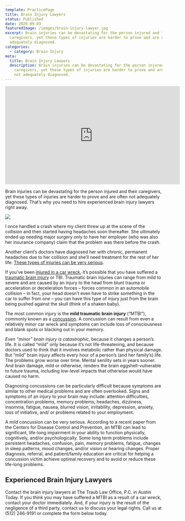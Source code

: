 ```yaml
---
template: PracticePage
title: Brain Injury Lawyers
status: Published
date: 2020-09-03
featuredImage: /images/brain-injury-lawyer.jpg
excerpt: Brain injuries can be devastating for the person injured and their
  caregivers, yet these types of injuries are harder to prove and are often not
  adequately diagnosed.
categories:
  - category: Brain Injury
meta:
  title: Brain Injury Lawyers
  description: Brain injuries can be devastating for the person injured and their
    caregivers, yet these types of injuries are harder to prove and are often
    not adequately diagnosed.
---
```



<iframe width="560" height="315" src="https://www.youtube.com/embed/Jq5jiFldx4o" frameborder="0" allow="accelerometer; autoplay; encrypted-media; gyroscope; picture-in-picture" allowfullscreen></iframe>

<!--StartFragment-->

Brain injuries can be devastating for the person injured and their caregivers, yet these types of injuries are harder to prove and are often not adequately diagnosed. That’s why you need to hire experienced brain injury lawyers right away.

<!--EndFragment-->

![](/images/study-shows-brain-injuries-may-increase-suicide-risk.jpg)



<!--StartFragment-->

I once handled a crash where my client threw up at the scene of the collision and then started having headaches soon thereafter. She ultimately ended up needing major surgery only to have her employer (who was also her insurance company) claim that the problem was there before the crash.

Another client’s doctors have diagnosed her with chronic, permanent headaches due to her collision and she’ll need treatment for the rest of her life. [These types of injuries can be very serious](https://www.austinaccidentlawyer.com/practice-areas/serious-personal-injury/).

If you’ve been [injured in a car wreck](https://www.austinaccidentlawyer.com/practice-areas/car-accidents/), it’s possible that you have suffered a [traumatic brain injury](https://www.austinaccidentlawyer.com/practice-areas/traumatic-brain-injuries-tbi/) or TBI. Traumatic brain injuries can range from mild to severe and are caused by an injury to the head from blunt trauma or acceleration or deceleration forces – forces common in an automobile collision – in fact, your head doesn’t even have to strike something in the car to suffer from one – you can have this type of injury just from the brain being pushed against the skull (think of a shaken baby).

The most common injury is the **mild traumatic brain injury** (“MTBI”), commonly known as a [concussion](https://www.austinaccidentlawyer.com/practice-areas/concussion-injury/). A concussion can result from even a relatively minor car wreck and symptoms can include loss of consciousness and blank spots or blacking out in your memory.

*Even “minor” brain injury is catastrophic*, because it changes a person’s life. It is called “mild” only because it’s not life-threatening, and because doctors used to think that it involves metabolic rather than physical damage. But “mild” brain injury affects every hour of a person’s (and her family’s) life. The problems grow worse over time. Mental senility sets in years sooner. And brain damage, mild or otherwise, renders the brain eggshell-vulnerable to future trauma, including low-level impacts that otherwise would have caused no harm.

Diagnosing concussions can be particularly difficult because symptoms are similar to other medical problems and are often overlooked. Signs and symptoms of an injury to your brain may include: attention difficulties, concentration problems, memory problems, headaches, dizziness, insomnia, fatigue, nausea, blurred vision, irritability, depression, anxiety, loss of initiative, and/ or problems related to your employment.

A mild concussion can be very serious. According to a recent paper from the Centers for Disease Control and Prevention, an MTBI can lead to significant, life-long impairment in your ability to function physically, cognitively, and/or psychologically. Some long term problems include persistent headaches, confusion, pain, memory problems, fatigue, changes in sleep patterns, mood changes, and/or vision or hearing changes. Proper diagnosis, referral, and patient/family education are critical for helping a concussion victim achieve optimal recovery and to avoid or reduce these life-long problems.

## Experienced Brain Injury Lawyers

Contact the brain injury lawyers at The Traub Law Office, P.C. in Austin Today. If you think you may have suffered a MTBI as a result of a car wreck, contact your doctor immediately. And, if your injury is the result of the negligence of a third party, contact us to discuss your legal rights. Call us at (512) 246-9191 or complete the form below today.

<!--EndFragment-->